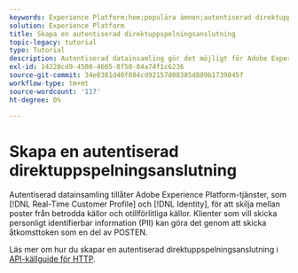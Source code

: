 ```yaml
---
keywords: Experience Platform;hem;populära ämnen;autentiserad direktuppspelningsanslutning;direktuppspelningsanslutning;skapa direktuppspelningsanslutning;skapa autentiserad direktuppspelningsanslutning;direktuppspelningsproblem;
solution: Experience Platform
title: Skapa en autentiserad direktuppspelningsanslutning
topic-legacy: tutorial
type: Tutorial
description: Autentiserad datainsamling gör det möjligt för Adobe Experience Platform-tjänster, som kundprofil och identitet i realtid, att skilja mellan poster som kommer från betrodda källor och otillförlitliga källor.
exl-id: 14228cd9-4508-4605-8f50-04a74f1c6236
source-git-commit: 34e0381d40f884cd92157d08385d889b1739845f
workflow-type: tm+mt
source-wordcount: '117'
ht-degree: 0%

---
```


# Skapa en autentiserad direktuppspelningsanslutning

Autentiserad datainsamling tillåter Adobe Experience Platform-tjänster, som [!DNL Real-Time Customer Profile] och [!DNL Identity], för att skilja mellan poster från betrodda källor och otillförlitliga källor. Klienter som vill skicka personligt identifierbar information (PII) kan göra det genom att skicka åtkomsttoken som en del av POSTEN.

Läs mer om hur du skapar en autentiserad direktuppspelningsanslutning i [API-källguide för HTTP](../../sources/tutorials/api/create/streaming/http.md).
